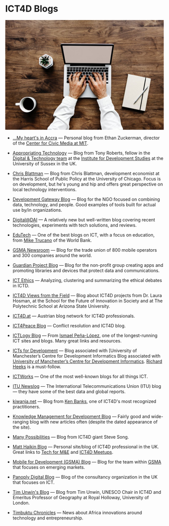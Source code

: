 # ICT4D Blogs

![blog](../images/blog.jpg)

- [...My heart's in Accra](http://www.ethanzuckerman.com/blog) — Personal blog from Ethan Zuckerman, director of the [Center for Civic Media at MIT](https://civic.mit.edu). 

- [Appropriating Technology](http://appropriatingtechnology.org) — Blog from Tony Roberts, fellow in the [Digital & Technology team](https://www.ids.ac.uk/team/digital) at the [Institute for Development Studies](https://www.ids.ac.uk/) at the University of Sussex in the UK.

- [Chris Blattman](https://chrisblattman.com) — Blog from Chris Blattman, development economist at the Harris School of Public Policy at the University of Chicago. Focus is on development, but he's young and hip and offers great perspective on local technology interventions.

- [Development Gateway Blog](https://www.developmentgateway.org/blog) — Blog for the NGO focused on combining data, technology, and people. Good examples of tools built for actual use by/in organizations.

- [Digital@DAI](https://dai-global-digital.com) — A relatively new but well-written blog covering recent technologies, experiments with tech solutions, and reviews.

- [EduTech](https://blogs.worldbank.org/edutech) — One of the best blogs on ICT, with a focus on education, from [Mike Trucano](https://blogs.worldbank.org/team/michael-trucano) of the World Bank.

- [GSMA Newsroom](https://www.gsma.com/newsroom) — Blog for the trade union of 800 mobile operators and 300 companies around the world.

- [Guardian Project Blog](https://guardianproject.info/blog) — Blog for the non-profit group creating apps and promoting libraries and devices that protect data and communications.

- [ICT Ethics](https://ictdethics.wordpress.com) — Analyzing, clustering and summarizing the ethical debates in ICTD.

- [ICT4D Views from the Field](https://ict4dviewsfromthefield.wordpress.com) — Blog about ICT4D projects from Dr. Laura Hosman, at the School for the Future of Innovation in Society and at The Polytechnic School at Arizona State University.

- [ICT4D.at](http://www.ict4d.at) — Austrian blog network for ICT4D professionals.

- [ICT4Peace Blog](https://ict4peace.wordpress.com) — Conflict resolution and ICT4D blog.

- [ICTLogy Blog](http://ictlogy.net/ict4dblog) — From [Ismael Peña-López](http://ictlogy.net/about-me/), one of the longest-running ICT sites and blogs. Many great links and resources.

- [ICTs for Development](https://ict4dblog.wordpress.com) — Blog associated with [University of Manchester’s Centre for Development Informatics Blog associated with [University of Manchester’s Centre for Development Informatics](https://www.cdi.manchester.ac.uk/). [Richard Heeks](https://ict4dblog.wordpress.com/author/richardheeks/) is a must-follow.

- [ICTWorks](https://www.ictworks.org) — One of the most well-known blogs for all things ICT.

- [ITU Newslog](https://www.itu.int) — The International Telecommunications Union (ITU) blog — they have some of the best data and global reports.

- [kiwanja.net](http://www.kiwanja.net) — Blog from [Ken Banks](http://www.kiwanja.net/kenbanks), one of ICT4D's most recognized practitioners.

- [Knowledge Management for Development Blog](http://www.km4dev.org/profiles/blog/list) — Fairly good and wide-ranging blog with new articles often (despite the dated appearance of the site).

- [Many Possibilities](https://manypossibilities.net) — Blog from ICT4D giant Steve Song.

- [Matt Haikin Blog](https://matthaikin.com) — Personal site/blog of ICT4D professional in the UK. Great links to [Tech for M&E](https://matthaikin.com/useful-tech-for-monitoring-evaluation/) and [ICT4D Meetups](https://matthaikin.com/ict4d-meets/).

- [Mobile for Development (GSMA) Blog](https://www.gsma.com/mobilefordevelopment) — Blog for the team within [GSMA](https://gsma.com) that focuses on emerging markets.

- [Panoply Digital Blog](https://www.panoplydigital.com/blog) — Blog of the consultancy organization in the UK that focuses on ICT.

- [Tim Unwin's Blog](https://unwin.wordpress.com) — Blog from Tim Unwin, UNESCO Chair in ICT4D and Emeritus Professor of Geography at Royal Holloway, University of London.

- [Timbuktu Chronicles](https://timbuktuchronicles.blogspot.com) — News about Africa innovations around technology and entrepreneurship.
